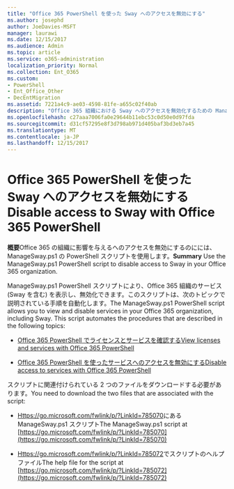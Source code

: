 ```yaml
---
title: "Office 365 PowerShell を使った Sway へのアクセスを無効にする"
ms.author: josephd
author: JoeDavies-MSFT
manager: laurawi
ms.date: 12/15/2017
ms.audience: Admin
ms.topic: article
ms.service: o365-administration
localization_priority: Normal
ms.collection: Ent_O365
ms.custom:
- PowerShell
- Ent_Office_Other
- DecEntMigration
ms.assetid: 7221a4c9-ae03-4598-81fe-a655c02f40ab
description: "Office 365 組織における Sway へのアクセスを無効化するための ManageSway.ps1 PowerShell スクリプトをどこからダウンロードするか説明します。"
ms.openlocfilehash: c27aaa7006fa0e29644b11ebc53c0d50e0d97fda
ms.sourcegitcommit: d31cf57295e8f3d798ab971d405baf3bd3eb7a45
ms.translationtype: MT
ms.contentlocale: ja-JP
ms.lasthandoff: 12/15/2017
---
```

# <a name="disable-access-to-sway-with-office-365-powershell"></a><span data-ttu-id="b2725-103">Office 365 PowerShell を使った Sway へのアクセスを無効にする</span><span class="sxs-lookup"><span data-stu-id="b2725-103">Disable access to Sway with Office 365 PowerShell</span></span>

<span data-ttu-id="b2725-104">**概要**Office 365 の組織に影響を与えるへのアクセスを無効にするのにには、ManageSway.ps1 の PowerShell スクリプトを使用します。</span><span class="sxs-lookup"><span data-stu-id="b2725-104">**Summary** Use the ManageSway.ps1 PowerShell script to disable access to Sway in your Office 365 organization.</span></span>
  
<span data-ttu-id="b2725-p101">ManageSway.ps1 PowerShell スクリプトにより、Office 365 組織のサービス (Sway を含む) を表示し、無効化できます。このスクリプトは、次のトピックで説明されている手順を自動化します。</span><span class="sxs-lookup"><span data-stu-id="b2725-p101">The ManageSway.ps1 PowerShell script allows you to view and disable services in your Office 365 organization, including Sway. This script automates the procedures that are described in the following topics:</span></span>
  
- [<span data-ttu-id="b2725-107">Office 365 PowerShell でライセンスとサービスを確認する</span><span class="sxs-lookup"><span data-stu-id="b2725-107">View licenses and services with Office 365 PowerShell</span></span>](view-licenses-and-services-with-office-365-powershell.md)
    
- [<span data-ttu-id="b2725-108">Office 365 PowerShell を使ったサービスへのアクセスを無効にする</span><span class="sxs-lookup"><span data-stu-id="b2725-108">Disable access to services with Office 365 PowerShell</span></span>](disable-access-to-services-with-office-365-powershell.md)
    
<span data-ttu-id="b2725-109">スクリプトに関連付けられている 2 つのファイルをダウンロードする必要があります。</span><span class="sxs-lookup"><span data-stu-id="b2725-109">You need to download the two files that are associated with the script:</span></span>
  
- <span data-ttu-id="b2725-110">[Https://go.microsoft.com/fwlink/p/?LinkId=785070](https://go.microsoft.com/fwlink/p/?LinkId=785070)にある ManageSway.ps1 スクリプト</span><span class="sxs-lookup"><span data-stu-id="b2725-110">The ManageSway.ps1 script at [https://go.microsoft.com/fwlink/p/?LinkId=785070](https://go.microsoft.com/fwlink/p/?LinkId=785070)</span></span>
    
- <span data-ttu-id="b2725-111">[Https://go.microsoft.com/fwlink/p/?LinkId=785072](https://go.microsoft.com/fwlink/p/?LinkId=785072)でスクリプトのヘルプ ファイル</span><span class="sxs-lookup"><span data-stu-id="b2725-111">The help file for the script at [https://go.microsoft.com/fwlink/p/?LinkId=785072](https://go.microsoft.com/fwlink/p/?LinkId=785072)</span></span>
    

